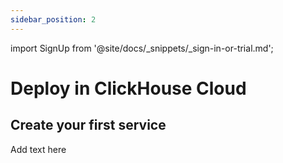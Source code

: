 ```yaml
---
sidebar_position: 2
---
```

import SignUp from '@site/docs/_snippets/_sign-in-or-trial.md';

# Deploy in ClickHouse Cloud

<SignUp/>

## Create your first service

Add text here
